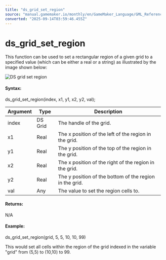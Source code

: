 ```yaml
---
title: "ds_grid_set_region"
source: "manual.gamemaker.io/monthly/en/GameMaker_Language/GML_Reference/Data_Structures/DS_Grids/ds_grid_set_region.htm"
converted: "2025-09-14T03:59:46.455Z"
---
```


# ds\_grid\_set\_region

This function can be used to set a rectangular region of a given grid to a specified value (which can be either a real or a string) as illustrated by the image shown below:

![DS grid set region](../../../../assets/Images/Scripting_Reference/GML/Reference/Data_Structures/ds_grid_set_region.png)

#### Syntax:

ds\_grid\_set\_region(index, x1, y1, x2, y2, val);

| Argument | Type | Description |
| --- | --- | --- |
| index | DS Grid | The handle of the grid. |
| x1 | Real | The x position of the left of the region in the grid. |
| y1 | Real | The y position of the top of the region in the grid. |
| x2 | Real | The x position of the right of the region in the grid. |
| y2 | Real | The y position of the bottom of the region in the grid. |
| val | Any | The value to set the region cells to. |

#### Returns:

N/A

#### Example:

ds\_grid\_set\_region(grid, 5, 5, 10, 10, 99)

This would set all cells within the region of the grid indexed in the variable "grid" from (5,5) to (10,10) to 99.